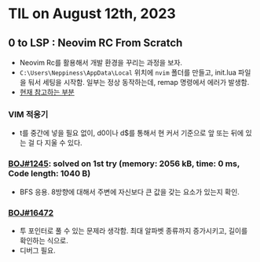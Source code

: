 # **TIL on August 12th, 2023**

## 0 to LSP : Neovim RC From Scratch
* Neovim Rc를 활용해서 개발 환경을 꾸리는 과정을 보자.
* `C:\Users\Neppiness\AppData\Local` 위치에 `nvim` 폴더를 만들고, init.lua 파일을 둬서 세팅을 시작함. 일부는 정상 동작하는데, remap 명령에서 에러가 발생함.
* [현재 참고하는 부분](https://youtu.be/w7i4amO_zaE?list=PLm323Lc7iSW_wuxqmKx_xxNtJC_hJbQ7R&t=167)


### VIM 적응기
* t를 중간에 넣을 필요 없이, d0이나 d$를 통해서 현 커서 기준으로 앞 또는 뒤에 있는 걸 다 지울 수 있다.

### [BOJ#1245](/Problem%20Solving/boj/random%20defense/1245-08-12-2023.cpp): solved on 1st try (memory: 2056 kB, time: 0 ms, Code length: 1040 B)
* BFS 응용. 8방향에 대해서 주변에 자신보다 큰 값을 갖는 요소가 있는지 확인.

### [BOJ#16472](/Problem%20Solving/boj/random%20defense/16472-08-12-2023.cpp)
* 투 포인터로 풀 수 있는 문제라 생각함. 최대 알파벳 종류까지 증가시키고, 길이를 확인하는 식으로.
* 디버그 필요.